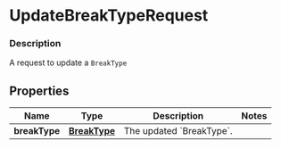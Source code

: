
# UpdateBreakTypeRequest

### Description

A request to update a `BreakType`

## Properties
Name | Type | Description | Notes
------------ | ------------- | ------------- | -------------
**breakType** | [**BreakType**](BreakType.md) | The updated &#x60;BreakType&#x60;. | 



